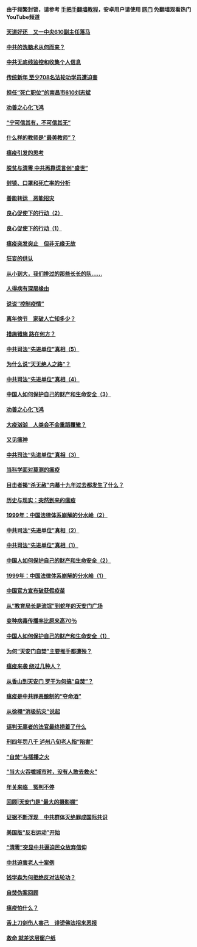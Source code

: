 #### 由于频繁封锁，请参考 [手把手翻墙教程](https://github.com/gfw-breaker/guides/wiki/)，安卓用户请使用 [网门](https://github.com/gfw-breaker/nogfw/blob/master/dl.md?t=03171500) 免翻墙观看热门YouTube频道 

#### [天道好还　又一中央610副主任落马](../pages/19/422155.md?t=03171500) 

#### [中共的洗脑术从何而来？](../pages/19/422154.md?t=03171500) 

#### [中共无底线监控和收集个人信息](../pages/19/422039.md?t=03171500) 

#### [传统新年 至少708名法轮功学员遭迫害](../pages/19/421946.md?t=03171500) 

#### [担任“死亡职位”的南昌市610刘志斌](../pages/19/421957.md?t=03171500) 

#### [劝善之心化飞鸿](../pages/19/421164.md?t=03171500) 

#### [“宁可信其有，不可信其无”](../pages/19/421691.md?t=03171500) 

#### [什么样的教师是“最美教师”？](../pages/19/421755.md?t=03171500) 

#### [瘟疫引发的思考](../pages/19/421594.md?t=03171500) 

#### [脱贫与清零 中共再靠谎言创“盛世”](../pages/19/421590.md?t=03171500) 

#### [封锁、口罩和死亡率的分析](../pages/19/421495.md?t=03171500) 

#### [善能转运　恶能招灾](../pages/19/421334.md?t=03171500) 

#### [良心促使下的行动（2）](../pages/19/421361.md?t=03171500) 

#### [良心促使下的行动（1）](../pages/19/421302.md?t=03171500) 

#### [瘟疫突发突止　但非无缘无故](../pages/19/421281.md?t=03171500) 

#### [狂妄的供认](../pages/19/421199.md?t=03171500) 

#### [从小到大，我们排过的那些长长的队……](../pages/19/421243.md?t=03171500) 

#### [人得病有深层缘由](../pages/19/420864.md?t=03171500) 

#### [说说“控制疫情”](../pages/19/420831.md?t=03171500) 

#### [离年傍节　家破人亡知多少？](../pages/19/420563.md?t=03171500) 

#### [措施错施  路在何方？](../pages/19/420076.md?t=03171500) 

#### [中共司法“先进单位”真相（5）](../pages/19/419453.md?t=03171500) 

#### [为什么说“天无绝人之路”？](../pages/19/419618.md?t=03171500) 

#### [中共司法“先进单位”真相（4）](../pages/19/419452.md?t=03171500) 

#### [中国人如何保护自己的财产和生命安全（3）](../pages/19/419405.md?t=03171500) 

#### [劝善之心化飞鸿](../pages/19/418758.md?t=03171500) 

#### [大疫汹汹　人类会不会重蹈覆辙？](../pages/19/419691.md?t=03171500) 

#### [又见瘟神](../pages/19/419225.md?t=03171500) 

#### [中共司法“先进单位”真相（3）](../pages/19/419451.md?t=03171500) 

#### [当科学面对莫测的瘟疫](../pages/19/419625.md?t=03171500) 

#### [目击者揭“杀无赦”内幕十九年过去都发生了什么？](../pages/19/419617.md?t=03171500) 

#### [历史与现实：突然到来的瘟疫](../pages/19/419619.md?t=03171500) 

#### [1999年：中国法律体系崩解的分水岭（2）](../pages/19/419455.md?t=03171500) 

#### [中共司法“先进单位”真相（2）](../pages/19/419450.md?t=03171500) 

#### [中共司法“先进单位”真相（1）](../pages/19/419449.md?t=03171500) 

#### [中国人如何保护自己的财产和生命安全（2）](../pages/19/419404.md?t=03171500) 

#### [1999年：中国法律体系崩解的分水岭（1）](../pages/19/419454.md?t=03171500) 

#### [中国官方宣布破获假疫苗](../pages/19/419504.md?t=03171500) 

#### [从“教育局长是流氓”到蛇年的天安门广场](../pages/19/419470.md?t=03171500) 

#### [变种病毒传播率比原来高70％](../pages/19/419456.md?t=03171500) 

#### [中国人如何保护自己的财产和生命安全（1）](../pages/19/419403.md?t=03171500) 

#### [为何“天安门自焚”主要推手都遭殃？](../pages/19/419348.md?t=03171500) 

#### [瘟疫来袭 绕过几种人？](../pages/19/419349.md?t=03171500) 

#### [从香山到天安门 罗干为何搞“自焚”？](../pages/19/419270.md?t=03171500) 

#### [瘟疫是中共罪恶酿制的“夺命酒”](../pages/19/419223.md?t=03171500) 

#### [从徐栩“消极抗灾”说起](../pages/19/419224.md?t=03171500) 

#### [诬判无辜者的法官最终捞着了什么](../pages/19/419268.md?t=03171500) 

#### [刑四年罚八千 泸州八旬老人指“陷害”](../pages/19/419232.md?t=03171500) 

#### [“自焚”与插播之火](../pages/19/419226.md?t=03171500) 

#### [“当大火吞噬城市时，没有人敢去救火”](../pages/19/419077.md?t=03171500) 

#### [年关来临　冤判不停](../pages/19/419093.md?t=03171500) 

#### [回顾|天安门是“最大的摄影棚”](../pages/19/380866.md?t=03171500) 

#### [证据不断浮现　中共群体灭绝罪成国际共识](../pages/19/419031.md?t=03171500) 

#### [美国版“反右运动”开始](../pages/19/419030.md?t=03171500) 

#### [“清零”突显中共逼迫民众放弃信仰](../pages/19/418995.md?t=03171500) 

#### [中共迫害老人十案例](../pages/19/418831.md?t=03171500) 

#### [钱学森为何拒绝反对法轮功？](../pages/19/418905.md?t=03171500) 

#### [自焚伪案回顾](../pages/19/418799.md?t=03171500) 

#### [瘟疫怕什么？](../pages/19/418800.md?t=03171500) 

#### [舌上刀剑伤人害己　诽谤佛法招来恶报](../pages/19/418731.md?t=03171500) 

#### [救命 就差这层窗户纸](../pages/19/418706.md?t=03171500) 

